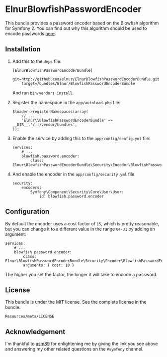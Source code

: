 ElnurBlowfishPasswordEncoder
============================

This bundle provides a password encoder based on the Blowfish algorithm for
Symfony 2. You can find out why this algorithm should be used to encode
passwords [here](http://yorickpeterse.com/articles/use-bcrypt-fool).

Installation
------------

1.  Add this to the `deps` file:

        [ElnurBlowfishPasswordEncoderBundle]
            git=http://github.com/elnur/ElnurBlowfishPasswordEncoderBundle.git
            target=/bundles/Elnur/BlowfishPasswordEncoderBundle

    And run `bin/vendors install`.

2.  Register the namespace in the `app/autoload.php` file:

        $loader->registerNamespaces(array(
            // ...
            'Elnur\\BlowfishPasswordEncoderBundle' => __DIR__.'/../vendor/bundles',
        ));

3.  Enable the service by adding this to the `app/config/config.yml` file:

        services:
            # ...
            blowfish.password.encoder:
                class: Elnur\BlowfishPasswordEncoderBundle\Security\Encoder\BlowfishPasswordEncoder

4.  And enable the encoder in the `app/config/security.yml` file:

        security:
            encoders:
                Symfony\Component\Security\Core\User\User:
                    id: blowfish.password.encoder

Configuration
-------------

By default the encoder uses a cost factor of `15`, which is pretty reasonable,
but you can change it to a different value in the range `04-31` by adding an
argument:

    services:
        # ...
        blowfish.password.encoder:
            class: Elnur\BlowfishPasswordEncoderBundle\Security\Encoder\BlowfishPasswordEncoder
            arguments: { cost: 10 }

The higher you set the factor, the longer it will take to encode a password.

License
-------

This bundle is under the MIT license. See the complete license in the bundle:

    Resources/meta/LICENSE

Acknowledgement
---------------

I'm thankful to [asm89](https://github.com/asm89) for enlightening me by giving
the link you see above and answering my other related questions on the
`#symfony` channel.
